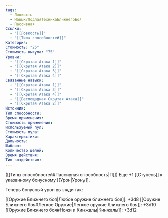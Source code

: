 ```yaml
---
tags:
  - Ловкость
  - Навык/ПодлаяТехникаБлижнегоБоя
  - Пассивная
Ссылки:
  - "[[Ловкость]]"
  - "[[Типы способностей]]"
Категория: 
Стоимость: "25"
Стоимость выкупа: "75"
Уровни:
  - "[[Скрытая Атака 1]]"
  - "[[Скрытая Атака 2]]"
  - "[[Скрытая Атака 3]]"
  - "[[Скрытая Атака 4]]"
Связанные навыки:
  - "[[Скрытая Атака 1]]"
  - "[[Скрытая Атака 3]]"
  - "[[Скрытая Атака 4]]"
  - "[[Беспощадная Скрытая Атака]]"
  - "[[Скрытая Атака 2]]"
Источник:
Тип способности:
Время применения:
Стоимость применения:
Используемый пул:
Стоимость пула:
Характеристики:
Дальность:
Шаблон:
Количество целей:
Время действия:
Тип воздействия:
---
```

([[Типы способностей#Пассивная способность|П]]) Еще +1 [[Ступень]] к указанному бонусному [[Урон|Урону]].

Теперь бонусный урон выгляди так: 

[[Оружие Ближнего боя|Любое оружие ближнего боя]]: +3d8
[[Оружие Ближнего боя#Легкое Оружие|Легкое оружие ближнего боя]]: +3d10
[[Оружие Ближнего боя#Ножи и Кинжалы|Кинжалы]]: +3d12